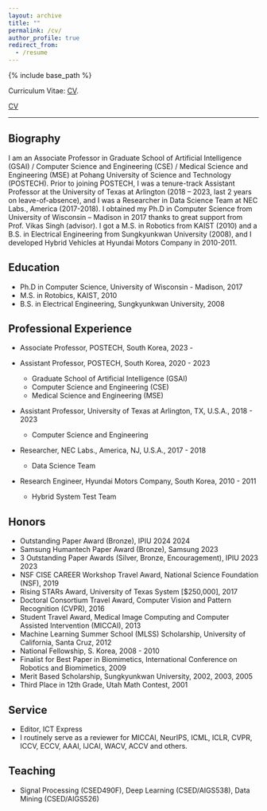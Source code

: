 ```yaml
---
layout: archive
title: ""
permalink: /cv/
author_profile: true
redirect_from:
  - /resume
---
```


{% include base_path %}

Curriculum Vitae: [CV](../files/cv_wonhwa_202404.pdf "CV").

<a href="../files/cv_wonhwa_202404.pdf" target="_blank">CV</a>

-----

Biography
-----
I am an Associate Professor in Graduate School of Artificial Intelligence (GSAI) / Computer Science and Engineering (CSE) / Medical Science and Engineering (MSE) at Pohang University of Science and Technology (POSTECH). Prior to joining POSTECH, I was a tenure-track Assistant Professor at the University of Texas at Arlington (2018 – 2023, last 2 years on leave-of-absence), and I was a Researcher in Data Science Team at NEC Labs., America (2017-2018). I obtained my Ph.D in Computer Science from University of Wisconsin – Madison in 2017 thanks to great support from Prof. Vikas Singh (advisor). I got a M.S. in Robotics from KAIST (2010) and a B.S. in Electrical Engineering from Sungkyunkwan University (2008), and I developed Hybrid Vehicles at Hyundai Motors Company in 2010-2011.

Education
-----
* Ph.D in Computer Science, University of Wisconsin - Madison, 2017
* M.S. in Rotobics, KAIST, 2010
* B.S. in Electrical Engineering, Sungkyunkwan University, 2008

Professional Experience
-----
* Associate Professor, POSTECH, South Korea, 2023 - 
* Assistant Professor, POSTECH, South Korea, 2020 - 2023
  * Graduate School of Artificial Intelligence (GSAI)
  * Computer Science and Engineering (CSE)
  * Medical Science and Engineering (MSE)

* Assistant Professor, University of Texas at Arlington, TX, U.S.A.,  2018 - 2023
  * Computer Science and Engineering

* Researcher, NEC Labs., America, NJ, U.S.A., 2017 - 2018
  * Data Science Team

* Research Engineer, Hyundai Motors Company, South Korea, 2010 - 2011
  * Hybrid System Test Team

Honors
-----

* Outstanding Paper Award (Bronze), IPIU 2024 2024
* Samsung Humantech Paper Award (Bronze), Samsung 2023
* 3 Outstanding Paper Awards (Silver, Bronze, Encouragement), IPIU 2023 2023
* NSF CISE CAREER Workshop Travel Award, National Science Foundation (NSF), 2019
* Rising STARs Award, University of Texas System [$250,000], 2017
* Doctoral Consortium Travel Award, Computer Vision and Pattern Recognition (CVPR), 2016
* Student Travel Award, Medical Image Computing and Computer Assisted Intervention (MICCAI), 2013
* Machine Learning Summer School (MLSS) Scholarship, University of California, Santa Cruz, 2012
* National Fellowship, S. Korea, 2008 - 2010
* Finalist for Best Paper in Biomimetics, International Conference on Robotics and Biomimetics, 2009
* Merit Based Scholarship, Sungkyunkwan University, 2002, 2003, 2005
* Third Place in 12th Grade, Utah Math Contest, 2001


Service
-----
* Editor, ICT Express
* I routinely serve as a reviewer for MICCAI, NeurIPS, ICML, ICLR, CVPR, ICCV, ECCV, AAAI, IJCAI, WACV, ACCV and others.

Teaching
-----
* Signal Processing (CSED490F), Deep Learning (CSED/AIGS538), Data Mining (CSED/AIGS526)